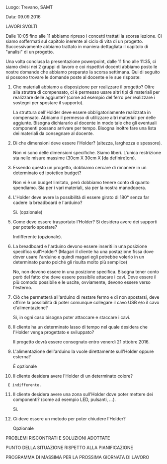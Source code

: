 Luogo: Trevano, SAMT

Data: 09.09.2016

LAVORI SVOLTI

Dalle 10:05 fino alle 11 abbiamo ripreso i concetti trattati la scorsa lezione. Ci siamo soffermati sul capitolo inerente al ciclo di vita di un progetto.
Successivamente abbiamo trattato in maniera dettagliata il capitolo di "analisi" di un progetto. 

Una volta conclusa la presentazione powerpoint, dalle 11 fino alle 11:35, ci siamo divisi nei 2 gruppi di lavoro e coi rispettivi docenti abbiamo posto le nostre domande che abbiamo preparato la scorsa settimana. Qui di seguito si possono trovare le domande poste al docente e le sue risposte:

  1) Che materiali abbiamo a disposizione per realizzare il progetto? Oltre alla struttra di compensato, ci è permesso usare altri tipi di      materiali per realizzare delle aggiunte? (come ad esempio del ferro per realizzare i sostegni per spostare il supporto).
  
     La struttura dell'Holder deve essere obbligatoriamente realizzata in compensato.
     Abbiamo il permesso di utilizzare altri materiali per delle aggiunte.
     Bisogna dichiararlo al docente in modo tale che gli eventuali componenti possano arrivare per tempo.
     Bisogna inoltre fare una lista dei materiali da consegnare al docente.
     
  2) Di che dimensioni deve essere l'Holder? (altezza, larghezza e spessore).
     
     Non vi sono delle dimensioni specifiche. Siamo liberi.
     L'unica restrizione sta nelle misure massime (30cm X 30cm X [da definire]cm).
     
  3) Essendo questo un progetto, dobbiamo cercare di rimanere in un determinato ed ipotetico budget?
     
     Non vi è un budget limitato, però dobbiamo tenere conto di quanto spendiamo. 
     Sia per i vari materiali, sia per la nostra manodopera.
     
  4) L'Holder deve avere la possibilità di essere girato di 180° senza far cadere la breadboard e l'arduino?
  
     Sì. (opzionale)
     
  5) Come deve essere trasportato l'Holder? Si desidera avere dei supporti per poterlo spostare?
  
     Indifferente (opzionale).
     
  6) La breadboard e l'arduino devono essere inseriti in una posizione specifica sull'Holder? (Magari il cliente ha una postazione fissa      dove dover usare l'arduino e quindi magari egli potrebbe volerlo in un determinato punto poiché gli risulta molto più semplice)
  
     No, non devono essere in una posizione specifica. 
     Bisogna tener conto però del fatto che deve essere possibile attacare i cavi.
     Deve essere il più comodo possibile e le uscite, ovviamente, devono essere verso l'esterno.
     
  7) Ciò che permetterà all'arduino di restare fermo e di non spostarsi, deve offrire la possibilità di poter comunque collegare il cavo      USB e/o il cavo d'alimentazione?    
  
     Sì, in ogni caso bisogna poter attaccare e staccare i cavi.
     
  8) Il cliente ha un determinato lasso di tempo nel quale desidera che l'Holder venga progettato e sviluppato?
  
     Il progetto dovrà essere consegnato entro venerdì 21 ottobre 2016.
     
  9) L'alimentazione dell'arduino la vuole direttamente sull'Holder oppure esterna?
  
     È opzionale
     
  10) Il cliente desidera avere l'Holder di un determinato colore? 
  
     È indifferente.
     
  11) Il cliente desidera avere una zona sull'Holder dove poter mettere dei componenti? (come ad esempio LED, pulsanti, ...).
  
      Sì.
      
  12) Ci deve essere un metodo per poter chiudere l'Holder?
  
      Opzionale

PROBLEMI RISCONTRATI E SOLUZIONI ADOTTATE

PUNTO DELLA SITUAZIONE RISPETTO ALLA PIANIFICAZIONE

PROGRAMMA DI MASSIMA PER LA PROSSIMA GIORNATA DI LAVORO
